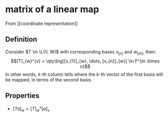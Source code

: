 # matrix of a linear map
From [[coordinate representation]]

## Definition
Consider $T \in \L(V, W)$ with corresponding bases $v_{[n]}$ and $w_{[m]}$, then:
$$[T]_{w}^{v} = \qty\big[[v_{1}]_{w}, \dots, [v_{n}]_{w}] \in F^{m \times n}$$
In other words, $k$-th column tells where the $k$-th vector of the first basis will be mapped, in terms of the second basis.

## Properties
- $[Ta]_{w} = [T]_{w}^{v} [a]_{v}$
